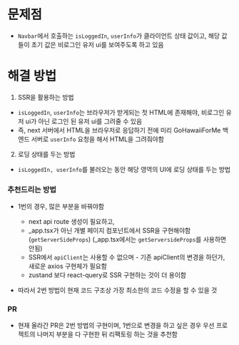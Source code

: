 # 문제점
- `Navbar`에서 호출하는 `isLoggedIn`, `userInfo`가 클라이언트 상태 값이고, 해당 값들이 초기 값은 비로그인 유저 ui를 보여주도록 하고 있음

# 해결 방법
1. SSR을 활용하는 방법
- `isLoggedIn`, `userInfo`는 브라우저가 받게되는 첫 HTML에 존재해야, 비로그인 유저 ui가 아닌 로그인 된 유저 ui를 그려줄 수 있음
- 즉, next 서버에서 HTML을 브라우저로 응답하기 전에 미리 GoHawaiiForMe 백엔드 서버로 `userInfo` 요청을 해서 HTML을 그려줘야함

2. 로딩 상태를 두는 방법
- `isLoggedIn, userInfo`를 불러오는 동안 해당 영역의 UI에 로딩 상태를 두는 방법

### 추천드리는 방법
- 1번의 경우, 많은 부분을 바꿔야함
  - next api route 생성이 필요하고,
  - _app.tsx가 아닌 개별 페이지 컴포넌트에서 SSR을 구현해야함 (`getServerSideProps`) (_app.tsx에서는 `getServersideProps`를 사용하면 안됨)
  - SSR에서 `apiClient`는 사용할 수 없으며 - 기존 apiClient의 변경을 하던가, 새로운 axios 구현체가 필요함
  - zustand 보다 react-query로 SSR 구현하는 것이 더 용이함

- 따라서 2번 방법이 현재 코드 구조상 가장 최소한의 코드 수정을 할 수 있을 것

### PR
- 현재 올라간 PR은 2번 방법의 구현이며, 1번으로 변경을 하고 싶은 경우 우선 프로젝트의 나머지 부분을 다 구현한 뒤 리팩토링 하는 것을 추천함